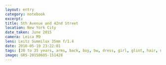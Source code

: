 ```yaml
--- 
layout: entry
category: notebook
excerpt:
title: 5th Avenue and 42nd Street
location: New York City
date_taken: June 2015
camera: Leica M9
lens: Leitz Summilux 35mm f/1.4
date: 2016-05-19 23:22:01
tags: [20 to 35 years, arms, back, boy, bw, dress, girl, glint, hair, noon, pattern, strands, street, sunlight]
image: GRS-20150605-151428
---
```

